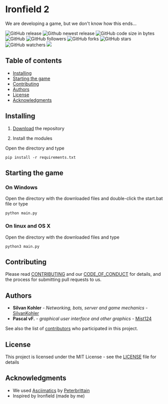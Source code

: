 # Ironfield 2
We are developing a game, but we don't know how this ends...

![GitHub release](https://img.shields.io/github/release-pre/SilvanKohler/Ironfield-2.svg?style=flat-square)
![Github newest release](https://img.shields.io/github/v/release/SilvanKohler/Ironfield-2?include_prereleases&label=newest%20release&style=flat-square)
![GitHub code size in bytes](https://img.shields.io/github/languages/code-size/SilvanKohler/Ironfield-2.svg?style=flat-square)
![GitHub](https://img.shields.io/github/license/SilvanKohler/Ironfield-2.svg?style=flat-square)
![GitHub followers](https://img.shields.io/github/followers/SilvanKohler.svg?style=flat-square)
![GitHub forks](https://img.shields.io/github/forks/SilvanKohler/Ironfield-2.svg?style=flat-square)
![GitHub stars](https://img.shields.io/github/stars/SilvanKohler/Ironfield-2.svg?style=flat-square)
![GitHub watchers](https://img.shields.io/github/watchers/SilvanKohler/Ironfield-2.svg?style=flat-square)
<img src="http://img.shields.io/liberapay/receives/SilvanKohler.svg?logo=liberapay">
## Table of contents
- [Installing](#installing)
- [Starting the game](#start)
- [Contributing](#contributing)
- [Authors](#authors)
- [License](#license)
- [Acknowledgments](#acknowledgements)
## <a name="installing"></a>Installing

1. [Download](https://github.com/SilvanKohler/Ironfield-2/releases/) the repository

2. Install the modules

Open the directory and type
```
pip install -r requirements.txt
```

## <a name="start"></a>Starting the game
### On Windows

Open the directory with the downloaded files and double-click the start.bat file or type
```
python main.py
```
### On linux and OS X

Open the directory with the downloaded files and type
```
python3 main.py
```

## <a name="contributing"></a>Contributing

Please read [CONTRIBUTING](https://github.com/SilvanKohler/Ironfield-2/blob/master/CONTRIBUTING.md) and our [CODE_OF_CONDUCT](https://github.com/SilvanKohler/Ironfield-2/blob/master/CODE_OF_CONDUCT.md) for details, and the process for submitting pull requests to us.

## <a name="authors"></a>Authors

* **Silvan Kohler** - *Networking, bots, server and game mechanics* - [SilvanKohler](https://github.com/SilvanKohler)
* **Pascal vF.** - *graphical user interface and other graphics* - [Mist124](https://github.com/Mist124)

See also the list of [contributors](https://github.com/SilvanKohler/Ironfield-2/contributors) who participated in this project.

## <a name="license"></a>License

This project is licensed under the MIT License - see the [LICENSE](https://github.com/SilvanKohler/Ironfield-2/blob/master/LICENSE) file for details

## <a name="acknowledgements"></a>Acknowledgments

* We used [Asciimatics](https://github.com/peterbrittain/asciimatics) by [Peterbrittain](https://github.com/peterbrittain)
* Inspired by Ironfield (made by me)
